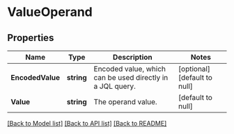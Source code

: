 # ValueOperand

## Properties
Name | Type | Description | Notes
------------ | ------------- | ------------- | -------------
**EncodedValue** | **string** | Encoded value, which can be used directly in a JQL query. | [optional] [default to null]
**Value** | **string** | The operand value. | [default to null]

[[Back to Model list]](../README.md#documentation-for-models) [[Back to API list]](../README.md#documentation-for-api-endpoints) [[Back to README]](../README.md)

